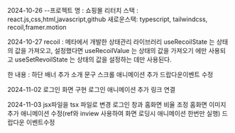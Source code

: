2024-10-26
--프로젝트 명 : 쇼핑몰 리터치
스택 : react.js,css,html,javascript,github
새로운스택: typescript, tailwindcss, recoil,framer.motion

2024-10-27
recoil : 메타에서 개발한 상태관리 라이브러리
useRecoilState 는 상태의 값을 가져오고, 설정했다면
useRecoilValue 는 상태의 값을 가져오기 에만 사용되고
useSetRevoilState 는 상태의 값을 설정하는 데만 사용된다.

한 내용 : 
하단 배너 추가
소개 문구 스크롤 애니메이션 추가
드랍다운이벤트 수정

2024-11-02
로그인 화면 구현 
로그인 애니메이션 추가
링크 연결

2024-11-03
jsx파일을 tsx 파일로 변경
로그인 창과 홈화면 비율 조정
홈화면 이미지 추가
애니메이션 수정(ref와 inview 사용하여 화면 로딩시 애니메이션 한번만 실행)
드랍다운 이벤트수정
 